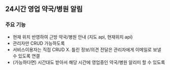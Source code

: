 ## 24시간 영업 약국/병원 알림

### 주요 기능
+ 현재 위치 반영하여 근방 약국/병원 안내 (지도 api, 현재위치 api)
+ 관리자만 CRUD 가능하도록
+ 서비스이용자는 직접 CRUD X. 틀린 정보/의견 전달은 관리자에게 이메일로 보낼 수 있도록 연결
+ (가능하다면) 시간대도 받아서 해당 시간에 영업중인 약국/병원 알리미 할 수 있도록

